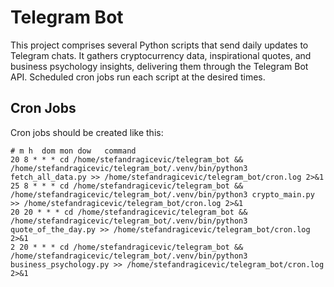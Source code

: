 # Telegram Bot

This project comprises several Python scripts that send daily updates to Telegram chats. It gathers cryptocurrency data, inspirational quotes, and business psychology insights, delivering them through the Telegram Bot API. Scheduled cron jobs run each script at the desired times.

## Cron Jobs

Cron jobs should be created like this:

```
# m h  dom mon dow   command
20 8 * * * cd /home/stefandragicevic/telegram_bot && /home/stefandragicevic/telegram_bot/.venv/bin/python3 fetch_all_data.py >> /home/stefandragicevic/telegram_bot/cron.log 2>&1
25 8 * * * cd /home/stefandragicevic/telegram_bot && /home/stefandragicevic/telegram_bot/.venv/bin/python3 crypto_main.py >> /home/stefandragicevic/telegram_bot/cron.log 2>&1
20 20 * * * cd /home/stefandragicevic/telegram_bot && /home/stefandragicevic/telegram_bot/.venv/bin/python3 quote_of_the_day.py >> /home/stefandragicevic/telegram_bot/cron.log 2>&1
2 20 * * * cd /home/stefandragicevic/telegram_bot && /home/stefandragicevic/telegram_bot/.venv/bin/python3 business_psychology.py >> /home/stefandragicevic/telegram_bot/cron.log 2>&1
```

